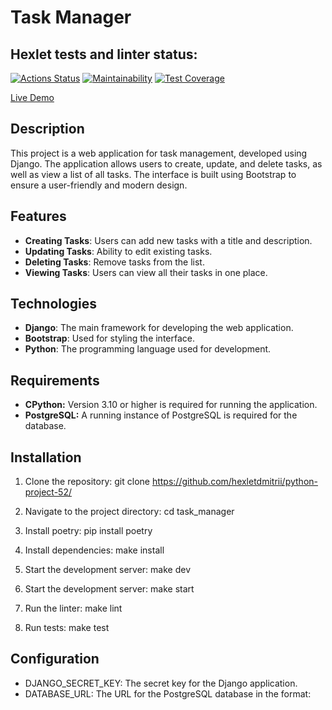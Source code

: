 # Task Manager

## Hexlet tests and linter status:
[![Actions Status](https://github.com/hexletdmitrii/python-project-52/actions/workflows/hexlet-check.yml/badge.svg)](https://github.com/hexletdmitrii/python-project-52/actions)
[![Maintainability](https://api.codeclimate.com/v1/badges/9c2840692547e0af1b71/maintainability)](https://codeclimate.com/github/hexletdmitrii/python-project-52/maintainability)
[![Test Coverage](https://api.codeclimate.com/v1/badges/9c2840692547e0af1b71/test_coverage)](https://codeclimate.com/github/hexletdmitrii/python-project-52/test_coverage)

[Live Demo](https://python-project-52-7j3i.onrender.com/)

## Description

This project is a web application for task management, developed using Django. The application allows users to create, update, and delete tasks, as well as view a list of all tasks. The interface is built using Bootstrap to ensure a user-friendly and modern design.

## Features

- **Creating Tasks**: Users can add new tasks with a title and description.
- **Updating Tasks**: Ability to edit existing tasks.
- **Deleting Tasks**: Remove tasks from the list.
- **Viewing Tasks**: Users can view all their tasks in one place.

## Technologies

- **Django**: The main framework for developing the web application.
- **Bootstrap**: Used for styling the interface.
- **Python**: The programming language used for development.

## Requirements

- **CPython:** Version 3.10 or higher is required for running the application.
- **PostgreSQL:** A running instance of PostgreSQL is required for the database.

## Installation

1. Clone the repository:
    git clone https://github.com/hexletdmitrii/python-project-52/

2. Navigate to the project directory:
    cd task_manager

3. Install poetry:
    pip install poetry

4. Install dependencies:
    make install

5. Start the development server:
    make dev

6. Start the development server:
    make start

7. Run the linter:
    make lint

8. Run tests:
    make test


## Configuration
- DJANGO_SECRET_KEY: The secret key for the Django application.
- DATABASE_URL: The URL for the PostgreSQL database in the format:
